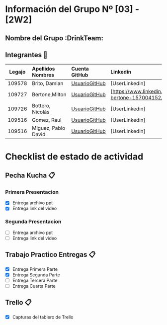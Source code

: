 # Información del Grupo Nº [03] - [2W2]


## Nombre del Grupo :DrinkTeam:




## Integrantes :busts_in_silhouette:

| Legajo| Apellidos Nombres  | Cuenta GitHub | Linkedin
| :------: | :-------- | :-------- | :-------- |
| 109578 | Brito, Damian |[UsuarioGitHub](https://github.com/damianbrito)|[UserLinkedin]|
| 109727 | Bertone,Milton |[UsuarioGitHub](https://github.com/AlterDrop)|[https://www.linkedin.com/in/milton-bertone-157004152/|
| 109726 | Bottero, Nicolás |[UsuarioGitHub](https://github.com/zer0cool28)|[UserLinkedin]|
| 109516 | Gomez, Raul |[UsuarioGitHub](https://github.com/PepeGz)|[UserLinkedin]
| 109516 | Miguez, Pablo David |[UsuarioGitHub](https://github.com/Pargun)|[UserLinkedin]
# Checklist de estado de actividad

## Pecha Kucha :clipboard:

### Primera Presentacion

- [x] Entrega archivo ppt
- [x] Entrega link del video

### Segunda Presentacion

- [ ] Entrega archivo ppt
- [ ] Entrega link del video

## Trabajo Practico Entregas :clipboard:
- [x] Entrega Primera Parte
- [x] Entrega Segunda Parte
- [ ] Entrega Tercera Parte
- [ ] Entrega Cuarta Parte

## Trello :clipboard:
- [x] Capturas del tablero de Trello
